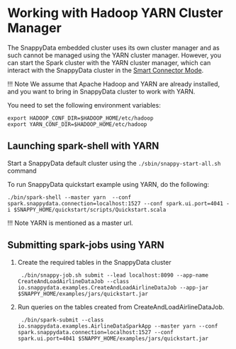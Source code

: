 # Working with Hadoop YARN Cluster Manager

The SnappyData embedded cluster uses its own cluster manager and as such cannot be managed using the YARN cluster manager. However, you can start the Spark cluster with the YARN cluster manager, which can interact with the SnappyData cluster in the [Smart Connector Mode](../affinity_modes/connector_mode.md).

!!! Note
	We assume that Apache Hadoop and YARN are already installed, and you want to bring in SnappyData cluster to work with YARN.

You need to set the following environment variables:

```pre
export HADOOP_CONF_DIR=$HADOOP_HOME/etc/hadoop
export YARN_CONF_DIR=$HADOOP_HOME/etc/hadoop

```
## Launching spark-shell with YARN 

Start a SnappyData default cluster using the `./sbin/snappy-start-all.sh` command

To run SnappyData quickstart example using YARN, do the following:

```pre
./bin/spark-shell --master yarn  --conf spark.snappydata.connection=localhost:1527 --conf spark.ui.port=4041 -i $SNAPPY_HOME/quickstart/scripts/Quickstart.scala
```

!!! Note
	YARN is mentioned as a master url.
    
## Submitting spark-jobs using YARN

1. Create the required tables in the SnappyData cluster

		./bin/snappy-job.sh submit --lead localhost:8090 --app-name CreateAndLoadAirlineDataJob --class io.snappydata.examples.CreateAndLoadAirlineDataJob --app-jar $SNAPPY_HOME/examples/jars/quickstart.jar

2. Run queries on the tables created from CreateAndLoadAirlineDataJob.

		./bin/spark-submit --class io.snappydata.examples.AirlineDataSparkApp --master yarn --conf spark.snappydata.connection=localhost:1527 --conf spark.ui.port=4041 $SNAPPY_HOME/examples/jars/quickstart.jar

